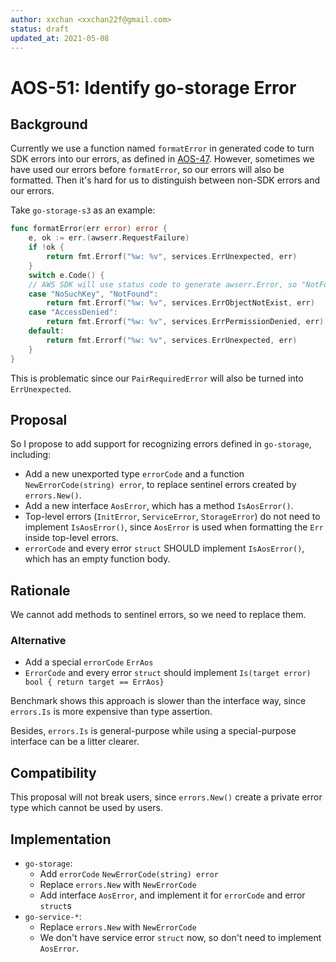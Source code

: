 ```yaml
---
author: xxchan <xxchan22f@gmail.com>
status: draft
updated_at: 2021-05-08
---
```


# AOS-51: Identify go-storage Error

## Background

Currently we use a function named `formatError` in generated code to turn SDK errors into our errors, as defined in [AOS-47]. However, sometimes we have used our errors before `formatError`, so our errors will also be formatted. Then it's hard for us to distinguish between non-SDK errors and our errors.

Take `go-storage-s3` as an example:

```go
func formatError(err error) error {
	e, ok := err.(awserr.RequestFailure)
	if !ok {
		return fmt.Errorf("%w: %v", services.ErrUnexpected, err)
	}
	switch e.Code() {
	// AWS SDK will use status code to generate awserr.Error, so "NotFound" should also be supported.
	case "NoSuchKey", "NotFound":
		return fmt.Errorf("%w: %v", services.ErrObjectNotExist, err)
	case "AccessDenied":
		return fmt.Errorf("%w: %v", services.ErrPermissionDenied, err)
	default:
		return fmt.Errorf("%w: %v", services.ErrUnexpected, err)
	}
}
```

This is problematic since our `PairRequiredError` will also be turned into `ErrUnexpected`.

## Proposal

So I propose to add support for recognizing errors defined in `go-storage`, including:

- Add a new unexported type `errorCode` and a function `NewErrorCode(string) error`, to replace sentinel errors created by `errors.New()`.
- Add a new interface `AosError`, which has a method `IsAosError()`.
- Top-level errors (`InitError`, `ServiceError`, `StorageError`) do not need to implement `IsAosError()`, since `AosError` is used when formatting the `Err` inside top-level errors.
- `errorCode` and every error `struct` SHOULD implement `IsAosError()`, which has an empty function body.

## Rationale

We cannot add methods to sentinel errors, so we need to replace them.

### Alternative

- Add a special `errorCode` `ErrAos`
- `ErrorCode` and every error `struct` should implement `Is(target error) bool { return target == ErrAos}`

Benchmark shows this approach is slower than the interface way, since `errors.Is` is more expensive than type assertion.

Besides, `errors.Is` is general-purpose while using a special-purpose interface can be a litter clearer.

## Compatibility

This proposal will not break users, since `errors.New()` create a private error type which cannot be used by users.

## Implementation

- `go-storage`:
  - Add `errorCode` `NewErrorCode(string) error`
  - Replace `errors.New` with `NewErrorCode`
  - Add interface `AosError`, and implement it for `errorCode` and error `struct`s
- `go-service-*`:
  - Replace `errors.New` with `NewErrorCode`
  - We don't have service error `struct` now, so don't need to implement `AosError`.

[AOS-47]: ./47-additional-error-specification.md
